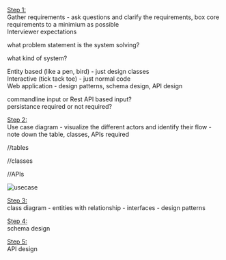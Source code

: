 <ins>Step 1:</ins>    
Gather requirements - ask questions and clarify the requirements, box core requirements to a minimium as possible     
Interviewer expectations    

what problem statement is the system solving?   

what kind of system?      

Entity based (like a pen, bird) - just design classes   
Interactive (tick tack toe) - just normal code                 
Web application - design patterns, schema design, API design       

commandline input or Rest API based input?      
persistance required or not required?   

<ins>Step 2:</ins>    
Use case diagram - visualize the different actors and identify their flow - note down the table, classes, APIs required

//tables

//classes

//APIs


![usecase](https://user-images.githubusercontent.com/16437905/231940452-f5500ad7-c66b-461f-b971-264cec0b8f0b.png)

<ins>Step 3:</ins>    
class diagram - entities with relationship - interfaces - design patterns

<ins>Step 4:</ins>        
schema design

<ins>Step 5:</ins>  
API design
